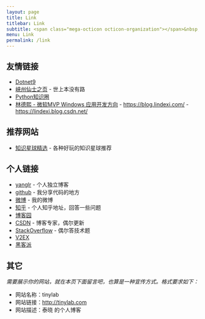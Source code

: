 ```yaml
---
layout: page
title: Link
titlebar: Link
subtitle: <span class="mega-octicon octicon-organization"></span>&nbsp;&nbsp; Resource link
menu: Link
permalink: /link
---
```


## 友情链接

<!-- - [吴章金falcon@TinyLab](http://tinylab.org) -->
- [Dotnet9](https://dotnet9.com)
- [峡州仙士之页](https://cjh0613.github.io/blog/index.html) - 世上本没有路
- [Python知识圈](https://www.pyzhishiquan.com)
- [林德熙 - 微软MVP Windows 应用开发方向](https://lindexi.gitee.io/) - <https://blog.lindexi.com/> - <https://lindexi.blog.csdn.net/>

<!-- - [Walterlv - WPF专家(微软MVP)](https://blog.walterlv.com)
- [云之幻 - UWP](https://blog.richasy.cn)   -->

## 推荐网站

- [知识星球精选](http://www.zsxq100.com/just-talk-about-make-money) - 各种好玩的知识星球推荐

## 个人链接

- [yanglr](https://geekplayers.com/) - 个人独立博客
- [github](https://github.com/yanglr) -  我分享代码的地方
- [微博](http://weibo.com/540071991) -  我的微博
- [知乎](https://www.zhihu.com/people/legege007) - 个人知乎地址，回答一些问题
- [博客园](https://www.cnblogs.com/enjoy233/)
- [CSDN](http://blog.csdn.net/yanglr2010)  - 博客专家，偶尔更新
- [StackOverflow](https://stackoverflow.com/users/6075331/bravo-yeung)  - 偶尔答技术题
- [V2EX](https://www.v2ex.com/member/legege007)
- [黑客派](https://hacpai.com/member/legege007)

## 其它  

*需要展示你的网站，就在本页下面留言吧，也算是一种宣传方式。格式要求如下：*

- 网站名称：tinylab  
- 网站链接：<http://tinylab.com>
- 网站描述：泰晓 的个人博客
